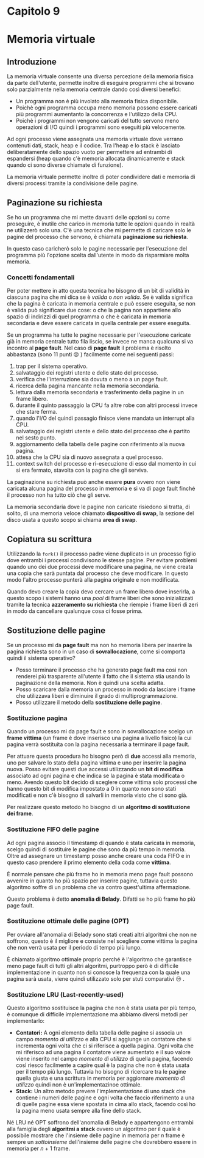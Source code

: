 # Capitolo 9

# Memoria virtuale

## Introduzione

La memoria virtuale consente una diversa percezione della memoria fisica da parte dell'utente, permette inoltre di eseguire programmi che si trovano solo parzialmente nella memoria centrale dando così diversi benefici:

* Un programma non è più involato alla memoria fisica disponibile.
* Poichè ogni programma occupa meno memoria possono essere caricati più programmi aumentanto la concorrenza e l'utilizzo della CPU.
* Poichè i programmi non vengono caricati del tutto servono meno operazioni di I/O quindi i programmi sono eseguiti più velocemente.

Ad ogni processo viene assegnata una memoria virtuale dove verrano contenuti dati, stack, heap e il codice. Tra l'heap e lo stack è lasciato deliberatamente dello spazio vuoto per permettere ad entrambi di espandersi (heap quando c'è memoria allocata dinamicamente e stack quando ci sono diverse chiamate di funzione).

La memoria virtuale permette inoltre di poter condividere dati e memoria di diversi processi tramite la condivisione delle pagine.

## Paginazione su richiesta

Se ho un programma che mi mette davanti delle opzioni su come proseguire, è inutile che carico in memoria tutte le opzioni quando in realtà ne utilizzerò solo una. C'è una tecnica che mi permette di caricare solo le pagine del processo che servono, è chiamata **paginazione su richiesta**. 

In questo caso caricherò solo le pagine necessarie per l'esecuzione del programma più l'opzione scelta dall'utente in modo da risparmiare molta memoria.

### Concetti fondamentali

Per poter mettere in atto questa tecnica ho bisogno di un bit di validità in ciascuna pagina che mi dica se è *valida* o *non valida*. Se è valida significa che la pagina è caricata in memoria centrale e può essere eseguita, se non è valida può significare due cose: o che la pagina non appartiene allo spazio di indirizzi di quel programma o che è caricata in memoria secondaria e deve essere caricata in quella centrale per essere eseguita.

Se un programma ha tutte le pagine necessarie per l'esecuzione caricate già in memoria centrale tutto fila liscio, se invece ne manca qualcuna si va incontro al **page fault**. Nel caso di **page fault** il problema è risolto abbastanza (sono 11 punti :cry: ) facilmente come nei seguenti passi:

1. trap per il sistema operativo.
2. salvataggio dei registri utente e dello stato del processo.
3. verifica che l'interruzione sia dovuta o meno a un page fault.
4. ricerca della pagina mancante nella memoria secondaria.
5. lettura dalla memoria secondaria e trasferimento della pagine in un frame libero.
6. durante il quinto passaggio la CPU fa altre robe con altri processi invece che stare ferma.
7. quando l'I/O del quindi passagio finisce viene mandata un interrupt alla CPU.
8. salvataggio dei registri utente e dello stato del processo che è partito nel sesto punto.
9. aggiornamento della tabella delle pagine con riferimento alla nuova pagina.
10. attesa che la CPU sia di nuovo assegnata a quel processo.
11. context switch del processo e ri-esecuzione di esso dal momento in cui si era fermato, stavolta con la pagina che gli serviva.

La paginazione su richiesta può anche essere **pura** ovvero non viene caricata alcuna pagina del processo in memoria e si va di page fault finché il processo non ha tutto ciò che gli serve.

La memoria secondaria dove le pagine non caricate risiedono si tratta, di solito, di una memoria veloce chiamato **dispositivo di swap**, la sezione del disco usata a questo scopo si chiama **area di swap**.

## Copiatura su scrittura

Utilizzando la `fork()` il processo padre viene duplicato in un processo figlio dove entrambi i processi condivisono le stesse pagine. Per evitare problemi quando uno dei due processi deve modificare una pagina, ne viene creata una copia che sarà puntata dal processo che deve modificare. In questo modo l'altro processo punterà alla pagina originale e non modificata.

Quando devo creare la copia devo cercare un frame libero dove inserirla, a questo scopo i sistemi hanno una *pool* di frame liberi che sono inizializzati tramite la tecnica **azzeramento su richiesta** che riempie i frame liberi di zeri in modo da cancellare qualunque cosa ci fosse prima.

## Sostituzione delle pagine

Se un processo mi da **page fault** ma non ho memoria libera per inserire la pagina richiesta sono in un caso di **sovrallocazione**, come si comporta quindi il sistema operativo?

* Posso terminare il processo che ha generato page fault ma così non renderei più trasparente all'utente il fatto che il sistema stia usando la paginazione della memoria. Non è quindi una scelta adatta.
* Posso scaricare dalla memoria un processo in modo da lasciare i frame che utilizzava liberi e diminuire il grado di multiprogrammazione.
* Posso utilizzare il metodo della **sostituzione delle pagine**.

### Sostituzione pagina

Quando un processo mi da page fault e sono in sovrallocazione scelgo un **frame vittima** (un frame è dove inserisco una pagina a livello fisico) la cui pagina verrà sostituita con la pagina necessaria a terminare il page fault. 

Per attuare questa procedura ho bisogno però di **due** accessi alla memoria, uno per salvare lo stato della pagina vittima e uno per inserire la pagina nuova. Posso evitare questi due accessi utilizzando un **bit di modifica** associato ad ogni pagina e che indica se la pagina è stata modificata o meno. Avendo questo bit decido di sceglere come vittima solo processi che hanno questo bit di modifica impostato a 0 in quanto non sono stati modificati e non c'è bisogno di salvarli in memoria visto che ci sono già.

Per realizzare questo metodo ho bisogno di un **algoritmo di sostituzione dei frame**.

### Sostituzione FIFO delle pagine

Ad ogni pagina associo il timestamp di quando è stata caricata in memoria, scelgo quindi di sostituire le pagine che sono da più tempo in memoria. Oltre ad assegnare un timestamp posso anche creare una coda FIFO e in questo caso prendere il primo elemento della coda come **vittima**.

È normale pensare che più frame ho in memoria meno page fault possono avvenire in quanto ho più spazio per inserire pagine, tuttavia questo algoritmo soffre di un problema che va contro quest'ultima affermazione.

Questo problema è detto **anomalia di Belady**. Difatti se ho più frame ho più page fault.

### Sostituzione ottimale delle pagine (OPT)

Per ovviare all'anomalia di Belady sono stati creati altri algoritmi che non ne soffrono, questo è il migliore e consiste nel scegliere come vittima la pagina che non verrà usata per il periodo di tempo più lungo.

È chiamato algoritmo ottimale proprio perché è l'algoritmo che garantisce meno page fault di tutti gli altri algoritmi, purtroppo però è di difficile implementazione in quanto non si conosce la frequenza con la quale una pagina sarà usata, viene quindi utilizzato solo per stuti comparativi :unamused: .

### Sostituzione LRU (Last-recently-used)

Questo algoritmo sostituisce la pagina che non è stata usata per più tempo, è comunque di difficile implementazione ma abbiamo diversi metodi per implementarlo:

* **Contatori:** A ogni elemento della tabella delle pagine si associa un campo *momento di utilizzo* e alla CPU si aggiunge un contatore che si incrementa ogni volta che ci si riferisce a quella pagina. Ogni volta che mi riferisco ad una pagina il contatore viene aumentato e il suo valore viene inserito nel campo *momento di utilizzo* di quella pagina, facendo così riesco facilmente a capire qual è la pagina che non è stata usata per il tempo più lungo. Tuttavia ho bisogno di ricercare tra le pagine quella giusta e una scrittura in memoria per aggiornare *momento di utilizzo* quindi non è un'implementazinoe ottimale.
* **Stack:** Un altro metodo prevere l'implementazione di uno stack che contiene i numeri delle pagine e ogni volta che faccio riferimento a una di quelle pagine essa viene spostata in cima allo stack, facendo così ho la pagina meno usata sempre alla fine dello stack.

Né LRU né OPT soffrono dell'anomalia di Belady e appartengono entrambi alla famiglia degli **algoritmi a stack** ovvero un algoritmo per il quale è possibile mostrare che l'insieme delle pagine in memoria per *n* frame è sempre un *sottoinsieme* dell'insieme delle pagine che dovrebbero essere in memoria per *n* + 1 frame.
